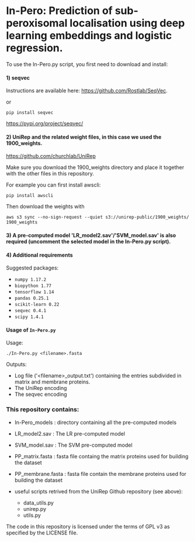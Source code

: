 # In-Pero: Prediction of sub-peroxisomal localisation using deep learning embeddings and logistic regression.

To use the In-Pero.py script, you first need to download and install:

#### 1) seqvec 
Instructions are available here: https://github.com/Rostlab/SeqVec.

or 

`pip install seqvec`

https://pypi.org/project/seqvec/

#### 2) UniRep and the related weight files, in this case we used the 1900_weights.

https://github.com/churchlab/UniRep

Make sure you download the 1900_weights directory and place it together with the other files in this repository.

For example you can first install awscli: 

`pip install awscli`

Then download the weights with

`aws s3 sync --no-sign-request --quiet s3://unirep-public/1900_weights/ 1900_weights`


#### 3) A pre-computed model 'LR_model2.sav'/'SVM_model.sav' is also required (uncomment the selected model in the In-Pero.py script). 

#### 4) Additional requirements

Suggested packages:

- `numpy 1.17.2`
- `biopython 1.77`
- `tensorflow 1.14`
- `pandas 0.25.1`
- `scikit-learn 0.22`
- `seqvec 0.4.1`
- `scipy 1.4.1`





#### Usage of `In-Pero.py`


Usage:

`./In-Pero.py <filename>.fasta`


Outputs:

- Log file ('\<filename\>_output.txt') containing the entries subdivided in matrix and membrane proteins.
- The UniRep encoding
- The seqvec encoding

### This repository contains:


- In-Pero_models : directory containing all the pre-computed models
- LR_model2.sav : The LR pre-computed model 
- SVM_model.sav : The SVM pre-computed model
- PP_matrix.fasta : fasta file containg the matrix proteins used for building the dataset 
- PP_membrane.fasta : fasta file contain the membrane proteins used for building the dataset

- useful scripts retrived from the UniRep Github repository (see above):
  - data_utils.py
  - unirep.py
  - utils.py
  
The code in this repository is licensed under the terms of GPL v3 as specified by the LICENSE file.
